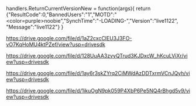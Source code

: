 handlers.ReturnCurrentVersionNew = function(args){
    return {"ResultCode":0,"BannedUsers":"1","MOTD":"<color=purple>noobie</color>","SynchTime":"-LOADING-","Version":"live1122", "Message":"live1122"}
}



https://drive.google.com/file/d/1aZ2cxcClEU3J3FO-vO7KqHoMU4ktPZef/view?usp=drivesdk



https://drive.google.com/file/d/128UuAA3zvyQTrud3KJDxcW_hKcuLViXr/view?usp=drivesdk





https://drive.google.com/file/d/1ay6r3skZYrq2CiMWdAzDDTxrmVCnJQyh/view?usp=drivesdk


https://drive.google.com/file/d/1ikuOgN9pk059P4XbP6Pe5NQ4rBhgd5v9/view?usp=drivesdk
